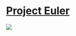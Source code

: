 # [Project Euler](https://projecteuler.net)

![](https://raw.github.com/chrishunt/euler/master/images/euler.jpg)
